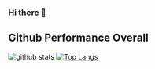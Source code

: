 ### Hi there 👋

<!--
**maulanakurnia/maulanakurnia** is a ✨ _special_ ✨ repository because its `README.md` (this file) appears on your GitHub profile.

Here are some ideas to get you started:

- 🔭 I’m currently working on ...
- 🌱 I’m currently learning ...
- 👯 I’m looking to collaborate on ...
- 🤔 I’m looking for help with ...
- 💬 Ask me about ...
- 📫 How to reach me: ...
- 😄 Pronouns: ...
- ⚡ Fun fact: ...
-->

## Github Performance Overall

![github stats](https://github-readme-stats.vercel.app/api?username=maulanakurnia&show_icons=true&hide_title=true)
[![Top Langs](https://github-readme-stats.vercel.app/api/top-langs/?username=maulanakurnia&layout=compact&hide_title=true)](https://github.com/anuraghazra/github-readme-stats)

